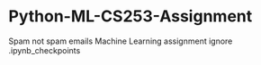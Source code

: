 # Python-ML-CS253-Assignment
Spam not spam emails Machine Learning assignment
ignore .ipynb_checkpoints
